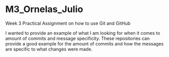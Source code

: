 # M3_Ornelas_Julio
Week 3 Practical Assignment on how to use Git and GitHub

I wanted to provide an example of what I am looking for when it comes to amount of commits and message specificity. These repositories can provide a good example for the amount of commits and how the messages are specific to what changes were made. 
